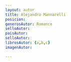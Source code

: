 ```yaml
---
layout: autor
title: Alejandro Mannarelli
posicion: 
generosAutor: Romance
selloAutor:
paisAutor:
selloAutor:
librosAutor: {a,b,c}
imagenAutor:

---
```


